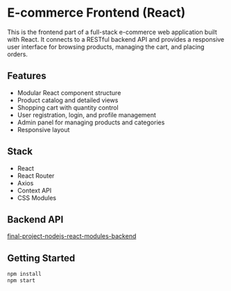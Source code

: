# E-commerce Frontend (React)

This is the frontend part of a full-stack e-commerce web application built with React. It connects to a RESTful backend API and provides a responsive user interface for browsing products, managing the cart, and placing orders.

## Features

- Modular React component structure
- Product catalog and detailed views
- Shopping cart with quantity control
- User registration, login, and profile management
- Admin panel for managing products and categories
- Responsive layout

## Stack

- React
- React Router
- Axios
- Context API
- CSS Modules

## Backend API

[final-project-nodejs-react-modules-backend](https://github.com/serg-backend-developer/final-project-nodejs-react-modules-backend)

## Getting Started

```bash
npm install
npm start
